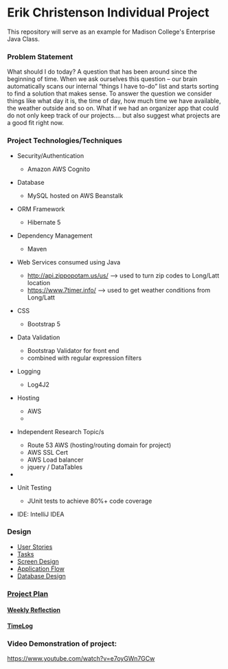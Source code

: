 # Erik Christenson Individual Project

This repository will serve as an example for Madison College's Enterprise Java Class.

### Problem Statement
What should I do today?  A question that has been around since the beginning of time.   When we ask ourselves this question – our brain automatically scans our internal “things I have to-do” list and starts sorting to find a solution that makes sense.    To answer the question we consider things like what day it is, the time of day, how much time we have available, the weather outside and so on.
What if we had an organizer app that could do not only keep track of our projects…. but also suggest what projects are a good fit right now.



### Project Technologies/Techniques

* Security/Authentication
    * Amazon AWS Cognito
* Database
    * MySQL hosted on AWS Beanstalk
* ORM Framework
    * Hibernate 5
* Dependency Management
    * Maven
* Web Services consumed using Java
    * http://api.zippopotam.us/us/ --> used to turn zip codes to Long/Latt location 
    * https://www.7timer.info/ --> used to get weather conditions from Long/Latt  
* CSS
    * Bootstrap 5
* Data Validation
    * Bootstrap Validator for front end 
    * combined with regular expression filters

* Logging
    * Log4J2
* Hosting
    * AWS
    * 
* Independent Research Topic/s
    * Route 53 AWS (hosting/routing domain for project)
    * AWS SSL Cert
    * AWS Load balancer
    * jquery / DataTables
    
* 
* Unit Testing
    * JUnit tests to achieve 80%+ code coverage
* IDE: IntelliJ IDEA


### Design

* [User Stories](DesignDocuments/userStories.md)
* [Tasks](DesignDocuments/tasks.md)
* [Screen Design](DesignDocuments/wireframes/Screens.md)
* [Application Flow](DesignDocuments/project_display_sorting.png)
* [Database Design](DesignDocuments/database.png)

### [Project Plan](ProjectPlan.md)



#### [Weekly Reflection](WeeklyReflections.md)

#### [TimeLog](TimeLog.md)


### Video Demonstration of project:
https://www.youtube.com/watch?v=e7oyGWn7GCw